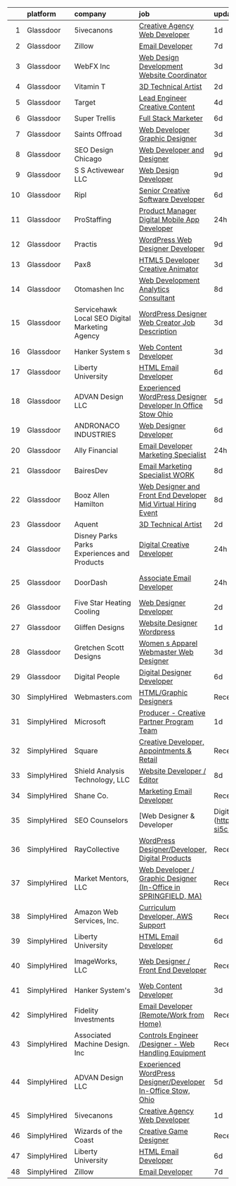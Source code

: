

|    | platform    | company                                            | job                                                                                                                                                                                                                                                                                                                                                                                                                                                                                                                                                                                                                                                                                                                                                                                                                                                                                                                                                                                                                                                                                                                                                                                                                                                                                           | update_time   | location             |
|---:|:------------|:---------------------------------------------------|:----------------------------------------------------------------------------------------------------------------------------------------------------------------------------------------------------------------------------------------------------------------------------------------------------------------------------------------------------------------------------------------------------------------------------------------------------------------------------------------------------------------------------------------------------------------------------------------------------------------------------------------------------------------------------------------------------------------------------------------------------------------------------------------------------------------------------------------------------------------------------------------------------------------------------------------------------------------------------------------------------------------------------------------------------------------------------------------------------------------------------------------------------------------------------------------------------------------------------------------------------------------------------------------------|:--------------|:---------------------|
|  1 | Glassdoor   | 5ivecanons                                         | [Creative Agency Web Developer](https://www.glassdoor.com/partner/jobListing.htm?pos=109&ao=1110586&s=58&guid=000001814c5c46edaa560e1e67523038&src=GD_JOB_AD&t=SR&vt=w&ea=1&cs=1_2a4c3153&cb=1654843525201&jobListingId=1007927276507&cpc=A8EA696C92E7776B&jrtk=3-0-1g565ohohr0jq801-1g565ohoumfoh800-84094eaa113f8c80--6NYlbfkN0DwgN3Z0NLANbqvS63xM-vlXxP4hUP8fczFn8co1XNvGgiZevgx41uD-8wuv-7f4oEpDxF0jaTNnGxpufoP4YOzprsp7u9ZgNQK9f8FjBBJ9XIgNuTMxmKxCGoz3d1dGbfbgEzvWaDtePiTy2fwByLniqz_qXD7N9vgkqYwEZzoEabkJ9UFWHUQxjyKJVaCmkkHCqw0ApVK-9X-3XZiA80BXURqvk7I0k1BdgufHkvLRFzg4gG6VsbgpVS8W87VO5VvgrKT7dJf7ffW0sI4DqkCkaqij95xW10433A4nuCh66H0X1Ton3F9U1W1S2MLID5WmH2yy4db2SlTeVKaMlQGlGtIu5OgWXLrj2HFkGlGHiWbnH--9mMIIPkmScYO_ptDrtV6x_NtMwmswPsANHBNddGpmXLOoc396EGsHWC6H0Mdu8MJl9IPSqoyHrcI8kIx_YzrHpBYa4YYdm1CYCE4Qd5-UdXHwdZDbwYMOKUx4xkOWZirhzhn5MHaqstAR5MG6sKrg1NY6w%3D%3D)                                                                                                                                                                                                                                                                                                                                                                                                          | 1d            | Jacksonville, FL     |
|  2 | Glassdoor   | Zillow                                             | [Email Developer](https://www.glassdoor.com/partner/jobListing.htm?pos=103&ao=1110586&s=58&guid=000001814c5c46edaa560e1e67523038&src=GD_JOB_AD&t=SR&vt=w&cs=1_91de4c0f&cb=1654843525199&jobListingId=1007914140809&cpc=8795CF9063CD573D&jrtk=3-0-1g565ohohr0jq801-1g565ohoumfoh800-d5a371a2296d9443--6NYlbfkN0ANMurRYyPEXg08u6OamUd1Mvhk-zhFSGYIZgoJR86UvYL2v6MoUqae-sD5DnU21vr3PQNu8ZSqa2obWZbktWxgr0g78Syxir6qFJq9FS2-QcG1zbH-ZdReyN6tfx4WDorKu6fRAqkaeyW2Vts6RUdmNBZQ99TRrPTVGAhRaKI30y0uU0hLQkByKnDAvV_C4nE-WpkyFZnQxvau5HQ7mtsDIX_6G54jaR8L6Et_ANeQmzR0eWIRejDdYcD3S_w7-6xUphIoEDENwnDpYix7rNSAAEsZwToonTsc8UqC-HUidbOSK4jmPxfsTBmO7rA5EikIQYdbztnlfMzQyCL1Qo2z4DWQv7t1f4oN5gtpsRpZi2AvTV1qQfhP1_k8AZY-p-L9gLE2QfLFT7PB4PCIy5HwBLJude8pisIMrdp4PL4otLnDmSaoTNkYdbRrLjYXIfUgnux8-IjgIIRxJ6LWItJR_6opE1ltXoMyj8BeEJ04242_tnjgHTvN88yOjEv62xJzrPOYPNSLUAGjAqtXwB2TUZCgOf_YZjQmBv3OLIJJiLLcO5tQWpbS5LxM3ayRYp-QPDdEiH5pM7N2KQfY0BftA1qNGJfPaF5c4-3S8RkRxgg34KNLwlaFMfC1xuHutg_j4n1BAeqsfLm_DoagwuLCBRoywGUKXIC5ArPkBoAYQF8EyFlmGKloMT9El9xXyNPsEbnXvjowLjhQTmqk2QNjYREGJb_GxdY7OgypXn8F0PnN7DRYacgYgDg_jYOPOrE7Dh80JhHJnSFG8NKGt7yy1tGhxT8nozfJE28xsFQpbRYtndpsR4i2HPm9dsALn9xA9kUhcmuJgHt3zAZCM2H38i6_jZpRmfIGEfRDRUwKN9HDUqu5ic-RudspnG2EgmY%3D)                                           | 7d            | Remote               |
|  3 | Glassdoor   | WebFX  Inc                                         | [Web Design   Development Website Coordinator](https://www.glassdoor.com/partner/jobListing.htm?pos=108&ao=1110586&s=58&guid=000001814c5c46edaa560e1e67523038&src=GD_JOB_AD&t=SR&vt=w&cs=1_2762a607&cb=1654843525200&jobListingId=1007920957231&cpc=F0D43F17ED76B3A9&jrtk=3-0-1g565ohohr0jq801-1g565ohoumfoh800-f463d66769996559--6NYlbfkN0AA3uNcJ0aeXBAdVd1dUlJvZjHaUXbbC2QUFGJChoFW7xEU327m6es5SMDBLQ2TxuGDjWXhihKMzw2y6I6OYJUyY_7T4qpwyu_xqj7AmKm5Ig7tJYUUxVeWi8D08CpuVLYffC9MlUCMZe6iHQrfpYu5yTN-TfC6PQWo9DbQknP0IuiXsy73zAY6wy4ojSM35m3YYzr3igjAdY3oOTMNthfzFR3jJVa4Y6OySn7R32XehV0HgVKsQ3V3YtHT9hGWhd8emcR9PNG-UuuB79oNOH6fP3nRquTutckH7qVoA9ZYrZD5bWBqgM16_hIwWEWnaXtQQryTJJ8-ouyavxrhbFtY4cEBBMTxYmuCXW4b8d2DXcYNFlQ5qxTFCDvtZ8USI1fMyPHKceqUrL2udeX-i2CxwhrnZ-U85ptYqbfjvCUM7NM1Em82-CK67DIuiMZ8UyTpmpJzUIowZZMxYHdc-_3yGGtw5uJYmVTYUfr9rkQu8Njfx5J-Oko52zUL4VAKNBIL3fwsDF5OFJK2DkxzB7L7wZFKBY-ngw4UmoBqsbR_0IbfvyJHSXoZ6rz0ysa_SQAmdSiYOEiHAs31SjLlgSTcNofS8OIrAd1lZdI74j8aig%3D%3D)                                                                                                                                                                                                                                                                                                | 3d            | Harrisburg, PA       |
|  4 | Glassdoor   | Vitamin T                                          | [3D Technical Artist](https://www.glassdoor.com/partner/jobListing.htm?pos=124&ao=1110586&s=58&guid=000001814c5c46edaa560e1e67523038&src=GD_JOB_AD&t=SR&vt=w&cs=1_5c69bc48&cb=1654843525203&jobListingId=1007924250804&cpc=FD1C1DA32C38CFA7&jrtk=3-0-1g565ohohr0jq801-1g565ohoumfoh800-b676246afe9ffab5--6NYlbfkN0DMrcEu7yrtATojKJA7cEzGQ3FdRGWLh0CZQInL4ECGI6k5tN82kdM0OKoro5eXmjqrlAnDtckO5oeRnp0WuwL4LRISKzB96TROHOn88Gkm_ZjVTDxR6yvKi-wTEpxbYoH4Q9Epgd_JwKUcv74onN9sPbFCnxTAPOYzeQVeoWsKFIeQ1yCl6f9KUxkg2iB_eACiyJgC4R1UuL8fa4kEuA6aMXsms0n_0g3dXkel0xNV-mzdMUaLYebTD1jPP_ynbAixmC3ZO_bV1up70OzqjXdQ4k9SCR4Rg4VOa410ycfQfm1swMq4fY9CAiONaHtG2jMElDsuuYtFteW3q4xy-AtH5Sm5q5qNDU7RK98UaruoPug73oqQhyP9klrpMERQmxyaz88G6vvq5fubEFHNW2rQcea0bEN0mHKPb3hGjF_djWULpyiPy1tAK0cCtOSh-4t1K4hF2KcPst6Tcz9Av_WXxBu-RiiRdf4%3D)                                                                                                                                                                                                                                                                                                                                                                                                                                                                       | 2d            | Remote               |
|  5 | Glassdoor   | Target                                             | [Lead Engineer   Creative Content](https://www.glassdoor.com/partner/jobListing.htm?pos=112&ao=1110586&s=58&guid=000001814c5c46edaa560e1e67523038&src=GD_JOB_AD&t=SR&vt=w&cs=1_d68c0b2b&cb=1654843525201&jobListingId=1007919401894&cpc=022796DF6CE1C9E6&jrtk=3-0-1g565ohohr0jq801-1g565ohoumfoh800-2be633d4264ab387--6NYlbfkN0AgONBeCfCTVljpwzR96jFX3mtyFC--n153CYnqiKkqIbEzGownH_L0_wgVvmdp1a1UNNXTmVsFEDKwK9YMjY1IttCSMsntwx6UhfH1INoHLKABw_jAdCMqFMvCue8DZEJB-phZNly1s9rBXFRTnSWHGcvNUPirZylqHh6Xb7bgetgbthyfvwvgd8qq-6QpVO7hBi_exSud3ALJkbPwStWwmX98vpSTt5An0ZvzYS97ITMv62wAm_P6ySsSwnwrH-j0E8nAfUAEuuGunFpEG_IZfdvbpvehwzTUqjF2eM6IcmopMdrldCP8501eDUjh9kXsijTeL7THMbMGPttGp-2L7Ny9pEE578ci-3reNxtG5A1y7U6sSHy-P1OECvM5ZCn0ofrq2YHLY03xyw1ugbYsBi2JqNlNwFlyTcRvemor1cQ1eNWAWDGJO5kOvAlbZww%3D)                                                                                                                                                                                                                                                                                                                                                                                                                                                                                          | 4d            | Brooklyn Park, MN    |
|  6 | Glassdoor   | Super Trellis                                      | [Full Stack Marketer](https://www.glassdoor.com/partner/jobListing.htm?pos=105&ao=1110586&s=58&guid=000001814c5c46edaa560e1e67523038&src=GD_JOB_AD&t=SR&vt=w&ea=1&cs=1_1c5b120f&cb=1654843525200&jobListingId=1007916099653&cpc=CAD87743A14A8386&jrtk=3-0-1g565ohohr0jq801-1g565ohoumfoh800-05df1faa118ee33a--6NYlbfkN0DsBOlmEAMqZtav1V1WKZO3RUElpafjggtWvxyDQ3xFSh1wBRGmW-tFNLeqS-E3LLXxa83bj81VZ4GjKQx-g4O9na_cOsk0VB6pO0AMHdwLqRvquaOO0ESt0V_23ylcTwrV5E5izcq-q58pQWc_DBROzeRcXh5UAI1JYoZd3aQvy4v3aIfe8cwbKiiiA2QnakwltVP51Xum24hOia5Xf_Q1JDXsgAReuoZwTfgru-xT3_FZhU9PYPygqbUGNt9QCvZbOL6eNBFlbxz9lbFumC2Qhpt-x8p_08bSGrXsCVUWF0ahbW4Ii0godwKAaFgHhRnf_nfPXJLZxBI1Xctu20LvXDxtWYFHXXMup7zHFD9hcX-3BEqQfQoLSjRdAmqY6Axw1gtbRMWdOlyDs9T7oEpH5m3qtgTfA_cr_pxNVU3LyJzVm6qO_3aix8Qao45gq94QDoJ8qepGJvfCaqTm9p8hHvARkk_yGaFiHwz6nTHncKlc4eCj_HolF-N4ravH2Kg%3D)                                                                                                                                                                                                                                                                                                                                                                                                                                  | 6d            | Buffalo, NY          |
|  7 | Glassdoor   | Saints Offroad                                     | [Web Developer Graphic Designer](https://www.glassdoor.com/partner/jobListing.htm?pos=107&ao=1110586&s=58&guid=000001814c5c46edaa560e1e67523038&src=GD_JOB_AD&t=SR&vt=w&ea=1&cs=1_69d95c9f&cb=1654843525201&jobListingId=1007921596240&cpc=7CEE4C1C86B9E1E4&jrtk=3-0-1g565ohohr0jq801-1g565ohoumfoh800-a9362e90bfd08618--6NYlbfkN0D4nuovUOU2dPryPr7-xanE7ZFWASvaSyNm3BqXIbrO0rpDsXgNTBKZrqn3k_yg8wD1nIKStaLf25xej0NSnVYxUFBNuDOJm41IUixLvY4z1wMRGBz5tMhfduU8J63ITegGk4S_TCv2MEhLLnPQZ_uNv1So24vR5aH5fpKXRleMXLPjw-G3Jt6j8uO_ba0BlynGdg6aXk0pWDOBDUGp-NyBM8dwrdmEimid8cmxAIFGVHcX-stJmO120qzs4UrvZ9lqcluTKMVwInwllBOWmh6beTZ_DHbZFT8NUAeA5TXkUraLQ7sB0snSQJhcS49t62qM9YEnBALAYabczj0r42huNPO2cNNBOGg40BBnjYraG0Ll0M7csb3C7LHhdhQv_vMB77IFakelr6Rxn9l0knYJTRWr1EaO5n1P6VWnqe0EbYe1KNsAtrD9MrlWQ_Fsl82JmqfBaoiSMawtCy9pCEtzPfAZGm4tDLFldv49dmEb970GPDcrP8oX2R-3fl-hw6NQlVNUI81idA%3D%3D)                                                                                                                                                                                                                                                                                                                                                                                                         | 3d            | Glendora, CA         |
|  8 | Glassdoor   | SEO Design Chicago                                 | [Web Developer and Designer](https://www.glassdoor.com/partner/jobListing.htm?pos=129&ao=1136043&s=58&guid=000001814c5c46edaa560e1e67523038&src=GD_JOB_AD&t=SR&vt=w&ea=1&cs=1_7d78aaa2&cb=1654843525203&jobListingId=1007905745551&jrtk=3-0-1g565ohohr0jq801-1g565ohoumfoh800-edb5c12235ecbca6-)                                                                                                                                                                                                                                                                                                                                                                                                                                                                                                                                                                                                                                                                                                                                                                                                                                                                                                                                                                                              | 9d            | Remote               |
|  9 | Glassdoor   | S S Activewear LLC                                 | [Web Design Developer](https://www.glassdoor.com/partner/jobListing.htm?pos=102&ao=1110586&s=58&guid=000001814c5c46edaa560e1e67523038&src=GD_JOB_AD&t=SR&vt=w&cs=1_b32b0526&cb=1654843525199&jobListingId=1007907546318&cpc=5467A3DC950EA7AB&jrtk=3-0-1g565ohohr0jq801-1g565ohoumfoh800-9a94e0e65c736bca--6NYlbfkN0Ajr136nt6A_LHOZ7dazkZBMRVGXfFx1UH3hXSlGZi78qV2vh4IIPaG56QxCFgA56Adpr9RaXdipIXu1R4bmSOvMziN5foyE-Hu6-wOJzorB798i-BTTof0WkY407sJ8JJ-b48jkEdELNvzxft-sRf5NMtJ6JiYIBRDHRpWroXbQqBaO_5kxxHvN-KYbt9H9FU-F8bCVWeed56PDkhqUEuRGHhHzWK0Nu3lZP0kPet2iRwACwaCwOfDb-EMyWgGqkF3-G4NF7sNJesEhUcruWzolaxZgWc9Y0vz9RxmvqmTtbYBa3FcsSyyCD_G_fAsPGwGA0pNj2BmVDYG-4umIOB1rwTz9iJYMp378BsPb2RgZeGJpLkv_LCEY2ymnRSmKcvWSIVGUE1Fe1hRCvMXrjdlxdk4L64JYqiTHf09Q2_v6T30AtSFV0sQWD9wntB_n-i-j_lO_BPKAl_PljiNisnwbnndXMDROeo9Z6zYLZciGnPBqGvc4LtddKfcDyxZPNQl7cy3jJkJHTZvMWg57_S4ARPIILmuK2CirhWPZIImPeM0Nzu_siM8dn5rShZ3gxri08mS_GggLQ6_buWZ5LJRMtBPTCkRDgkGRNijPCsq9fgAc8WJ70fSCNttDx0kU8-tUkaxvWcQX2tIrQdYsVe205ngyWQ_PjIo5K01AZXcjwejdcT86wd7r1xPxigfAicfgxXxCiNFVfxgu4BOmNGknetvPtoOxBzJRUNrOLdtK8M1hozc95Zyz9h_B5JWxug%3D)                                                                                                                                                                      | 9d            | Bolingbrook, IL      |
| 10 | Glassdoor   | Ripl                                               | [Senior Creative Software Developer](https://www.glassdoor.com/partner/jobListing.htm?pos=114&ao=1110586&s=58&guid=000001814c5c46edaa560e1e67523038&src=GD_JOB_AD&t=SR&vt=w&ea=1&cs=1_61dcef82&cb=1654843525201&jobListingId=1007916173792&cpc=87A0A889578C8297&jrtk=3-0-1g565ohohr0jq801-1g565ohoumfoh800-3aa39966da08cdc6--6NYlbfkN0C1hbfb0kNfjEz9wPHc97tRjY8tE8O6gicCPMDAwXENoGf_20ZGcoJyBqdNZAfAga3Soipd2Yx2ttz5LEZZz7MUiLeug6s0XU5Nfqp1VpdwEw8jTC3Yrfv3I1Pwsot0arDGDcaqOfP0MkV19dOR4ydXRLVGxAM_yBArHPMTqQdyYJasaNJAr019UWmTpXvOnORcTIlXsOjKEjJyU3Xg3gmuzv7H3ixDtsZt8l7Xw-_HKB9AxBMIczt3qIgSB0WiPVqBAb4J4BkeNjR0vgobZyqq9MIXAWi3ecObEW0uGmXHLKxk6YqLfJXp82mh0bIXmxZ0ai8rJhh1T9gxwDI_fvCYH34lqyMW5wQ4ZHFiaTK_S4K6m3wA1HUNBeV5QrAP4RKHwKJd6BP5c82eMcannzEQK3skPF8wQUIljH777qgrFS2aIF0-4h2Y9NmSE99vznW3rex6_RSqSB0TvsBk8SsoqOzwiRfdMZM4P4E0N5-O7wd_JOzXWaA7kFXIkCzZvcEWVdW9Fl8_hw%3D%3D)                                                                                                                                                                                                                                                                                                                                                                                                     | 6d            | King Hill, WA        |
| 11 | Glassdoor   | ProStaffing                                        | [Product Manager Digital Mobile App Developer](https://www.glassdoor.com/partner/jobListing.htm?pos=110&ao=1110586&s=58&guid=000001814c5c46edaa560e1e67523038&src=GD_JOB_AD&t=SR&vt=w&ea=1&cs=1_ce2b3de3&cb=1654843525201&jobListingId=1007929735403&cpc=D7FE8E303655E3F3&jrtk=3-0-1g565ohohr0jq801-1g565ohoumfoh800-28cc1fe9ba003045--6NYlbfkN0AFarPR8D3duU7qpLcJ6p-31Huttu-Q-LVX-SyTHCDS0u8nsX2PmZYzoBPZJHzSnPFO7pgHpEl4qLnvsv2jynuBIfMSkkk6pykcpMUMSSG1HvdO9KM_HlOQVmMxRtNnq2lDHr7ylMDLX1jRWgwZmYYs60ZvBx9XvRIsUmdIbC-3KNFqFqPp992SPSXNK4sQaYP8sMTb-Ez80sWTuhjpoF8uOYfYKBWReOfV_2l_gyek5s_fKc8VNiJWKWB9YbHVKySQkm48zuqw2lVRXtRPeLWqxj8_QaZvsA69P6nLb4PeQFOv54oEAvAgarDFUMwGnZ-USfstgprJTpAYbV87ZXc4o8-VuPkDO30u8JRfZRMTmQDmcirpoxv7apHq9NuD_Nt710IJH57TyyNLwZtMq2EiX6QU6zOzucuNzgL9J6qcnYFvOydzrsgqm1TRy-LQubMRHvUET1LAmg69BJWheB-EPR018TUorIVoXfJerI4DWJcI5dqrkTNMQCoosOqQTAJD5XPV52EbM3dJcP4nnkJsNB7idh52uKQ%3D)                                                                                                                                                                                                                                                                                                                                                                         | 24h           | Morristown, TN       |
| 12 | Glassdoor   | Practis                                            | [WordPress Web Designer Developer](https://www.glassdoor.com/partner/jobListing.htm?pos=104&ao=1110586&s=58&guid=000001814c5c46edaa560e1e67523038&src=GD_JOB_AD&t=SR&vt=w&ea=1&cs=1_c390a45b&cb=1654843525200&jobListingId=1007906406153&cpc=4E9467AEE1271D89&jrtk=3-0-1g565ohohr0jq801-1g565ohoumfoh800-b9d623ea82274702--6NYlbfkN0CPEiJEzZq4I_K6S6Q9VC1QMfIsI0INZ1UYi7vjgDL48YaPGGDdkp1Z4o2DF7Nim4cAm7XcQXIZdwOHuna4Fe40GVS_do4H3zhWsSSoUjT58BxH2g_UtP1yjZDz48BCj5qmskM62I6Jx19LK38WnyHhO3Ax_VGTHikWPIz4nRriuVvjmsh1s-J_boWi3fx4-WWtbcMzIlu9nCQFMf59ntpE3kDNBuRvvwjROffagqUNoiej2qqGlZ-tjQJ85enMK_Rj3ej3YTumauhsNtbOjsRZlrx7D9ABIJn-E6LbkNGjVgNQCFq97lWS7OpbHkVfA7Fj2fW63KVfXM6YBjGaEEmWPQS5KQ0LezbsFKtNO8Bu2OzSG4f7oNA81UGh7Yj-fynC2OM45cklPoYEk0IXhqDpngKBHdt5mpNPFn_fdAjALKw9VREybw89aL7RafKhdUZgZW44uXHHTjxve9miTbssbbQ-585X_FlMpjJP1FrtxcHh3WgI1vr2-Sf96oi-IHdsoWoBDPgw6cOoHClRq3SW)                                                                                                                                                                                                                                                                                                                                                                                                   | 9d            | Charlotte, NC        |
| 13 | Glassdoor   | Pax8                                               | [HTML5 Developer   Creative Animator](https://www.glassdoor.com/partner/jobListing.htm?pos=128&ao=1136043&s=58&guid=000001814c5c46edaa560e1e67523038&src=GD_JOB_AD&t=SR&vt=w&ea=1&cs=1_1394f7de&cb=1654843525203&jobListingId=1007921790278&jrtk=3-0-1g565ohohr0jq801-1g565ohoumfoh800-94e32ab3bd5f2716-)                                                                                                                                                                                                                                                                                                                                                                                                                                                                                                                                                                                                                                                                                                                                                                                                                                                                                                                                                                                     | 3d            | Denver, CO           |
| 14 | Glassdoor   | Otomashen Inc                                      | [Web Development   Analytics Consultant](https://www.glassdoor.com/partner/jobListing.htm?pos=126&ao=1110586&s=58&guid=000001814c5c46edaa560e1e67523038&src=GD_JOB_AD&t=SR&vt=w&ea=1&cs=1_c6def90e&cb=1654843525203&jobListingId=1007910044357&cpc=F41FEAB56D215062&jrtk=3-0-1g565ohohr0jq801-1g565ohoumfoh800-7f9d6fba4d1984c1--6NYlbfkN0DTvtoqktU-aaZHXeGwDg0D5Yy7XbOWxpdcnJgUddNWsDjBWY6ZI834NPhZpr91kLa3xmeoAv2VDAkr4EsHgtAhMA5CwwH4IdeO5pgFdE-c4H5WcIXlUVpA5mYf8iEbNQkIHiWMr2KDg4vuVh8UkHwhXPyBDYqg_UDw3plJFNF8tkSXGwQG_j7x063Y7VKW2_b1sYsG_IJRKigcrpZjARS8zg-kNYl59OW62xxillMLnSza_ApPBcXVi8G8lvf71nndGiy373aY72wPPxKAJCqA2d5Vr9RuIueaay8_gNHAcw0DXS5ojTLI_01FIJrvJZZSpvZKSwXsNtUGHO9Rf1Raz4G-OdDTfvY7yjtJKQ0ijEDFCH7svR_gq02hVOAntE4G4pOTrZDy3Rp7sePMho8qJkyjDYRh4YNhdH9agGcNmedrR9olPwk5mBdsBIgTHtaAzr-Ek3piHpzEIFAH4k8agDkIaCUbp3zXiBKiOqHtsp0bmqr5zgkFVnUyUDxypy6ph-7LTYL7K3nkcA7JenFObHwxTihvDzA%3D)                                                                                                                                                                                                                                                                                                                                                                               | 8d            | Zanesville, OH       |
| 15 | Glassdoor   | Servicehawk   Local SEO   Digital Marketing Agency | [WordPress Designer   Web Creator Job Description](https://www.glassdoor.com/partner/jobListing.htm?pos=117&ao=1110586&s=58&guid=000001814c5c46edaa560e1e67523038&src=GD_JOB_AD&t=SR&vt=w&ea=1&cs=1_c42dbc7f&cb=1654843525202&jobListingId=1007921444553&cpc=5C70DC7FEE0D01B1&jrtk=3-0-1g565ohohr0jq801-1g565ohoumfoh800-874511b9d6eb8afe--6NYlbfkN0Dhyl2KT8cYDhmhv9OWpKkN0cfTo7UwpzpqH4qyOwi-mAUskKMdUXjSzTrbcDQE3b4DvzeHnyYLIlEYGfuNA8tFhJxBrSq2ueUllEE4y5cUdUIKJlQfBJInYjMBan2GMQSQEZZag6AOIbPtL8ooLJHEgRM-ASezfE-fPZ_HecAPlNOjWVUqBsMLo7v2YojZoII6a76luM5AcuZMsrrK5t35tR6aUJsaZG1mX_d9koQ9REKbD7hVyV9oMhb5VIy9o_3c1s8FvPeiOQNXGG_3igiOXBSg8bwb3VbFPitlY5WSxeLN9MpE5wxhhTruizQkhmGnw5jWatQ8Vey69rvFhmxdyej-7OrIaBsTBgF2v0LaBCWRd7_SWiOvIv4wnc2A1fbltYtuUQb2akc8jNexH0UxMU_NQ9FjKMd3bn1v_AJJP5kjGm5mTtx2DwgKZVS2PivslAdRDKd63odzqKlr5KMlUgZ5tszXeGrzbtFPtZ2TY44NY_whssqKKuGsXlKfgY2E8-SFgTGZ8PMIpyaNVPYzgZV5vlqlMGUpMAdmdykKGw%3D%3D)                                                                                                                                                                                                                                                                                                                                                       | 3d            | Lacombe, LA          |
| 16 | Glassdoor   | Hanker System s                                    | [Web Content Developer](https://www.glassdoor.com/partner/jobListing.htm?pos=130&ao=1136043&s=58&guid=000001814c5c46edaa560e1e67523038&src=GD_JOB_AD&t=SR&vt=w&ea=1&cs=1_41fc4e87&cb=1654843525203&jobListingId=1007920966722&jrtk=3-0-1g565ohohr0jq801-1g565ohoumfoh800-4bd204d5999c692c-)                                                                                                                                                                                                                                                                                                                                                                                                                                                                                                                                                                                                                                                                                                                                                                                                                                                                                                                                                                                                   | 3d            | Remote               |
| 17 | Glassdoor   | Liberty University                                 | [HTML Email Developer](https://www.glassdoor.com/partner/jobListing.htm?pos=106&ao=1110586&s=58&guid=000001814c5c46edaa560e1e67523038&src=GD_JOB_AD&t=SR&vt=w&ea=1&cs=1_7e8ab40a&cb=1654843525200&jobListingId=1007915758186&cpc=8795CF9063CD573D&jrtk=3-0-1g565ohohr0jq801-1g565ohoumfoh800-8008f5f408073523--6NYlbfkN0DJj_xBnMkxta0JkMhp2zrLnOUztiQYfsFoMajxVnxJH1F0cTi7s2M4ahEdLdWFO-BqmRaLUpbwRIZ7IJNE5Jhy2Q0vZVUdHycJeJyACt3qfLEXBtyRyPrgrnr3HxdQLYX3EwJ4XPiDxoSfjsS-rituzWuBLTDBkYgFntRSehJ6_bQZ9iUcKZ1AGEA1ZSy-_-S_9H33y86-3kABqzg5RGD92XmrnnNkvo3UkX-0YVv4NR6Tb-7POQDfaNxpj78eGyIWD0A7JD7UWT_iMyK_GNWeRyLM80vU3Jjoa14yestLVYFvbIMcWs6WVkpFi0JYLSRByc4A6IRyWnGYmzhN2k_Xz7YWc-QwEDT5V8FPMG0ZitmtYiR9suR65jake-fANpxuyBffi2YYie_js3i0nJFERRsel55Z8UzoF12LreW-r_H8PPc5dwGMslaKjT-eH6Bbc_5pd9IMWHHMVjE3YLizD7bgI2knFTcomStp3gF5Sp4Pq8ch3ggn)                                                                                                                                                                                                                                                                                                                                                                                                                                               | 6d            | Remote               |
| 18 | Glassdoor   | ADVAN Design LLC                                   | [Experienced WordPress Designer Developer In Office Stow  Ohio](https://www.glassdoor.com/partner/jobListing.htm?pos=101&ao=1110586&s=58&guid=000001814c5c46edaa560e1e67523038&src=GD_JOB_AD&t=SR&vt=w&ea=1&cs=1_7c1e5792&cb=1654843525199&jobListingId=1007917643696&cpc=9E07EA4F56BF0F3C&jrtk=3-0-1g565ohohr0jq801-1g565ohoumfoh800-5ff23c5acf5c8d17--6NYlbfkN0D55hMz5WA8YX_dLayiPM-06ubVX86EvwRRl9IlyL2IOxUk6jvVi89EQpwJ_IRxxURGsp9L37NUwP3BB_cr5DGNmbSMs30THpfvwIpJVeBv_FyqtVXeZwvKyxs3MdHXAHPWOEjf3eO_aNgc7nNZ0Tckfv22IIh7me0jK0kDgsfbccu7SAmZy5O5qsyds6vwCr5a_kG4xgdrjO0hjOOFkeYFsx7jBm43mJ4CTKxVJOSzLaf-78_y5wKyD6aHMMVUmK1UyuRh5EgeR6o8qr8pkjxezralpmmGn2_BMEna_mM215D3qDnwerH0_D5FsNDaTF2svVEzJl0yZ2koHW6UoUj777XgeLOz3uZTKytGD1PfemPPhMjBHCj37dUgL6V2Ul5TWovOoZWpfdDcX8F5p8HKccoHgM6loxlLtOK8XBUZAM12JdZN3k1Sd8D67YYq3yzS2vyu38Z1IghatJ5vCvjqlOzS55dAV4UKD6mxVIqG1fG5Ihd02M3JqoP-mkr0tcp1pvHmmJYkriUwCund60b-lIutkVrpbo_mztEn8u6tqkYvArwMSd1E)                                                                                                                                                                                                                                                                                                                                      | 5d            | Stow, OH             |
| 19 | Glassdoor   | ANDRONACO INDUSTRIES                               | [Web Designer   Developer](https://www.glassdoor.com/partner/jobListing.htm?pos=113&ao=1110586&s=58&guid=000001814c5c46edaa560e1e67523038&src=GD_JOB_AD&t=SR&vt=w&ea=1&cs=1_973bdc5b&cb=1654843525201&jobListingId=1007915879915&cpc=545C0D17DAD7ABB7&jrtk=3-0-1g565ohohr0jq801-1g565ohoumfoh800-cbc503765927d3a9--6NYlbfkN0CJ8JBYwW5s_BY83i5deDI0emmvhSHA8ceqfwtjD-huIjkzuNMFYNAqm62a9G0YwT4FDu85NAGi7PT8VrfgtXCJDBXuQ4ghsUOY1SpyzuOaxeUwT5Bsa_NhkTbFBCMj4WW7BvkzbUsQuexCA8vglxzzIZyy8eZjPRrWnQYSy-ZXque4eO5BrvIjZnVs0rT_lI0iwIS285pkFbPFSOZ2lMfVjMfV7sTFi6ZMCDQc84a_0_xK5GvCY-bjpuD_2Glxh-3W9_ciWdsFIpY44iQLA2Dp50nGmlFV-CS2auwe87mc9KqkrZW_7NEZVCcyzd7oSwd4_AbrYJPo-SSAgmDJez1NJxM0y9nYteduCcUl3ZZZpanECYtBDxco2weQF4dJTiBIcEuPhFH6YD0VD_asODkajQDwxxLb5Ch00OEitDYcpVmXEXq35-5cbUrh1YQ6x1CmJ1tLP5fBKQOBFnmhwBTT7TldJd0VFsT1rh8GmqxWUh1kqf2WehQkTW1cyvNsJmSrS_m7Liyahg%3D%3D)                                                                                                                                                                                                                                                                                                                                                                                                               | 6d            | Grand Rapids, MI     |
| 20 | Glassdoor   | Ally Financial                                     | [Email Developer   Marketing Specialist](https://www.glassdoor.com/partner/jobListing.htm?pos=121&ao=1110586&s=58&guid=000001814c5c46edaa560e1e67523038&src=GD_JOB_AD&t=SR&vt=w&cs=1_83ebe2f4&cb=1654843525202&jobListingId=1007929446076&cpc=AC285F3A3ECA6BB0&jrtk=3-0-1g565ohohr0jq801-1g565ohoumfoh800-29820346dd997931--6NYlbfkN0DJ5QQ_XkAtnGD7OtNJBPWnMWX0-0yeBIg3SyIy7sPtwbzsSHHn3ObDFBkKUa5OGl_rH17HhYgR9Gptulm-ttQ5sWWID-KAK-5q9F0uxR2glVSB77nx2jM23swHH61G1nm1erLSUAyn4dD4pmVk9I6K6UeY16j-lLx2CGQyJX5obVpYhPrB0pHTVAkXNi16GLHDhhcZlXYSzp608uh-CMUKudWqD-ZnMoph0AkKqIirP-17wzUjlRMk3V9txTI4AKX4KBIdmy3W2wycL4tw9NuLYi2ea9zzUOmYKTcuNkIIHbgnwGJLA6iJ1mnXqv_rKQ9DaNHxa69HGX-EHAUDGFXriZrr7yWnQ3YQY6S_J_owzAHvTqIzyVAvZhsLp7legDgBInrSGBNNwz8xmLuNBjmLoBJ6CfdLDUDQHL9ueQZFJeh_W2OclA4aTxw659QjLuzc5psEKGC0JDG0b6cPdt5OUZsIjWvZg1XmLbtkDd6s8NY7M8Yck8qSPGAhjhFt7lY%3D)                                                                                                                                                                                                                                                                                                                                                                                                                    | 24h           | Charlotte, NC        |
| 21 | Glassdoor   | BairesDev                                          | [Email Marketing Specialist WORK](https://www.glassdoor.com/partner/jobListing.htm?pos=122&ao=1110586&s=58&guid=000001814c5c46edaa560e1e67523038&src=GD_JOB_AD&t=SR&vt=w&cs=1_31746e54&cb=1654843525202&jobListingId=1007909599138&cpc=AC285F3A3ECA6BB0&jrtk=3-0-1g565ohohr0jq801-1g565ohoumfoh800-0bcc7050e843faad--6NYlbfkN0BfEGkshao4EhrCCf7LYqKO8VNtf9vkQrewuI3DmTR_-FNjQOZq6FDCm1wcPTrdsPfGE-gNHWD7abgq8RNsXt28BNbJn5Azybau4v_gfzqRThWLrOl1LG0AAL2vxR47VyXfbBOygU831DVyavXzCsXRY1UHMt7-M4s9Fy6wDf7mMdOs-OR4eTW15o16M7a49q6V-OBX6z7exIZH2n_3CtxwttvJ0l9DX4JhtzuAwBJoKUsbfnQMuBPBLyFBHm6rHDg3DeK1qZKOE24ho-KpVlyyaG6krBJTxsQpAYBPl0zQGKuI2NURq6VoBX-76eZTbLq_jQXPhtyqe5wBKtc_jf8sKi76oDcBCAky7aOQ-tbpyN7EKn-Ft7j-DJAooGkIUbrYRP5vF_gqvzhR4OWUVpoDU2E70jZoPPke7e0L2JeMAoTC3odn3M8ECbH4Zl7Nfkp8nVdYV2wl7ZVLcLGf0ccVUW3yIbbWJ3SfThJR5oDjDuKyyPID0pJbUepNuI6kLQP_0gNb6n6Wsga4hx__HRQMiSWDyu0G3u17S6XchMeibMeDsuuiTeeVGxi71n_Kapeeou3XPFrrPQ%3D%3D)                                                                                                                                                                                                                                                                                                                                             | 8d            | Colon, PA            |
| 22 | Glassdoor   | Booz Allen Hamilton                                | [Web Designer and Front End Developer  Mid Virtual Hiring Event](https://www.glassdoor.com/partner/jobListing.htm?pos=111&ao=1110586&s=58&guid=000001814c5c46edaa560e1e67523038&src=GD_JOB_AD&t=SR&vt=w&cs=1_63aaa7e0&cb=1654843525201&jobListingId=1007911669852&cpc=E8EA07442FE90C22&jrtk=3-0-1g565ohohr0jq801-1g565ohoumfoh800-2f260bafb0bcc406--6NYlbfkN0Btxs39KmTzjw_u_hUXcyTcLpNeUj18C2Nw5A7DCW0FWOPSvZxadnbHwo8zrtF5VbhTEALcsQAsVNMIQliq_m7xM26f43NZF5JGCIXBranltREnG5_HMf3P9f3gPej32tdIHaYEjnB3cUyeeOHXIELfIvNjtllUz3lMQlQRg4J1HtiMs9qylX8f-Ca2vRtXGf67Vj7RuOydTEQK_YxpnhhkBGZ2o0iJsKcqM28ziorFuLBz__v2EQH1MruNMsnbPSMNdcvF8KMGmFTRuG8KdWP-cE_hmg4QZzh1E2Wz2uHla4n-J6GbbyUvn0gSa3MMkg4oBLCSX6pLpqQiyOt5Hz4oYFP-V-1HTaWPI5cZVPD7RDTYSK_U0zxnWRBhIaIvT1Hx0uQ2dx7pMY4RvrHfFbJWdxyfkstY1fNUcpVwItcXszPZj_WDhsKLrvoUPTIsLfIimwK5orFCr4l-hk_DmLtln77ku7FPiHz6cqGhXvgoJ_-1t6anZPW49-Fuhs7Gy4zMPzxU1SoKw3-0E6G-6-QYZIEkVmT1oda7UFH9QxoIxSHBmAW_SkmhQh88b_qXbvmxYfLDk1UazSmrMrYdOsHpUTo049yWwo5yLzrZAMJdU6CY27qlsjx2Nl8KY6uzxEWo_go2v8G50jPzzSANpHqK1QMFqzkQPN9mx9wWFPzQavRDFBECzYCQDUs3-lRO8AaXSqPOPiEf8hrlSDyXW7Ir3rO5-SHTCDjrHwo_NzZOTzKbk463IRVU)                                                                                                                                          | 8d            | Centreville, VA      |
| 23 | Glassdoor   | Aquent                                             | [3D Technical Artist](https://www.glassdoor.com/partner/jobListing.htm?pos=125&ao=1110586&s=58&guid=000001814c5c46edaa560e1e67523038&src=GD_JOB_AD&t=SR&vt=w&cs=1_2e319949&cb=1654843525203&jobListingId=1007923719283&cpc=B076152010A3B66C&jrtk=3-0-1g565ohohr0jq801-1g565ohoumfoh800-543a1d89cc196ac1--6NYlbfkN0DMrcEu7yrtATojKJA7cEzGQ3FdRGWLh0CZQInL4ECGI9gD0Wolx9R2EDT7B77c2cRZWsv8m3llZu--9Lw114O_skrLyF_I6SgxSxzYeplcDPXGdHein_SZiLSSfcxNX90WARoK4PLXqXq75b43CDnftlS_FE9aV2wRJHGfXTKNI2leeQXFpNo0nLq89lrl9e2n1BQpxNw1-ZLhWY9Z5iJmwgKvWI-6qXD4xjIBfaYPeQ8SHRIjMJo9n5_1MDUoQPrfKM2P30wE3gVciUQf48m6L5MTtmSoItZKKq3mdHt6BaS8jc6SnwrdoTR-M4ECJdxNihqtTLihehosNl9oXXtu9IFC2v-RKuOPAGIOEABQBOsoYC3ehWUx0ib_hRNjqWLcFWrNEpc2TWtKth_DfiQ_AIuXUaczHAzKipekGzwFWUlfhDIHGjkAxXz9eUOAvg4VFGMZJpahfA%3D%3D)                                                                                                                                                                                                                                                                                                                                                                                                                                                                                         | 2d            | Remote               |
| 24 | Glassdoor   | Disney Parks Parks  Experiences and Products       | [Digital Creative Developer](https://www.glassdoor.com/partner/jobListing.htm?pos=119&ao=1110586&s=58&guid=000001814c5c46edaa560e1e67523038&src=GD_JOB_AD&t=SR&vt=w&cs=1_e0c912eb&cb=1654843525202&jobListingId=1007930245837&cpc=A65DF3A704A48F9B&jrtk=3-0-1g565ohohr0jq801-1g565ohoumfoh800-a07ec686d5dc4932--6NYlbfkN0DAFTyt7pbDCC2JPO79CSdi1dIb81yjczP5qsKcZIxgiRd1qisRd4re16D_VG3-wzWE0TRV-qtevl7u-jnbabedZFChUQ8cy7SISUX443P7jaksC6QRJOnabOmrTwPtjylIpBuGefcYyVDshK-Dq-fOmcbIB5TfAbVKzfHQr2oDNqk8kxleG3H-Ln8F66jLXJB-N4upoWv9p-h4KAi8Z3Oz0a-INxZZ3tsRzU-bdVv0C1mi_RcRiPCxWV4JO5aV3rLPKe8sEJeXrAJNpBaeVeDjxAXKDhkyXNJOErlo6eVhkVy6xtXgctmOj9Xuyi5vIM-hHnfmN9CxE4P1Y0GGI4lP5ISlyn52_gY6sZXdZJeKYuQkpvulES1tdRKUQSidze1fPslltk-ULn50oDRawp038XfDkSd9xTBZDdU-5t6B97QBbFARGFljWQkDxwNwHvizhGw5CxWuXA%3D%3D)                                                                                                                                                                                                                                                                                                                                                                                                                                                                                  | 24h           | Lovejoy, GA          |
| 25 | Glassdoor   | DoorDash                                           | [Associate Email Developer](https://www.glassdoor.com/partner/jobListing.htm?pos=123&ao=1110586&s=58&guid=000001814c5c46edaa560e1e67523038&src=GD_JOB_AD&t=SR&vt=w&cs=1_ec8f37ef&cb=1654843525203&jobListingId=1007929770441&cpc=AC285F3A3ECA6BB0&jrtk=3-0-1g565ohohr0jq801-1g565ohoumfoh800-69b684eadc4fd79d--6NYlbfkN0AW5-xsU-vMWeSLIbut59GbFrk8yjVb2oiwG7C4MAW4pNkHNTQQ0vMWYSrjnhRVLJrDRVEoa3WUvsjqrPDSkFiFTMv4QsvLFf_gbAEUeJrZmN1vw0WuV_4mZqXQZYhNVy_EPOqK_-82igjA5ID9tyahejHba6y2zRr4U__vl2YVylFGwhTEo9a5o99DJ1erZkf82Y7dgoQRFf38qs_UlNi233gE8WPKdymrAXmKWrqs29uMF_OeEBQIqonUsmIoAPd3WwgxNhRryOp7FgYYbCymgQeHYde77KwIo66BJ80U3Sn4usKv4R5YekcySXvX02yxL10JHWlXR4IQzA2zsIj0J_Urq-DrOrFv2ROt1V3HHGbjipO6G_RiC8E4lfS8hXAyySNDJw10nIukChkiUDe83oqf3kLHgui5uaMK0ntr5x57aYfWtYcz5VFX7rDdgHDByBEhDc8F3E7P3p5kKKZM2y9K-Iehxm4pK1l3UuZfZEtEPJWh3-6s4ug8WbAaOVCSeuV0D9b-q2IoGuKa7XVjdRJ-t-ZbTcMb_iRbzDkR8Te9THiTjXBdoCj3e3WZ9g2qbC-DsRhb_wmQQqChyl1IASwzlBc-od34IwuPnXSHGA45KxfG24hYPcLdFjGo7EgQgLTAmU6BJdCtUhgcjIgHcbVcoqfnPiogw2gZXMG39LIk1Vr0mwLTU9K7XA4x7Gzs_DWbXn3ns4_Q5sAtg_wJEqh1jeJwHdTMyhtc4RGpfhx9cWd0amb31_eGD2krd2Ih6hU5fN7NOg_k7lfV1nneEgagLzDmm7HgZfM4WmjkENdc0DFYxVfQCOXuAFN4BTq_HFixIx-2U-KqHZ49GTN5T5KZuGLgxPjQomPKrhckSHj-CLc5OCsUNVzjg8bqxlodAj96aR40LV93uu2ensGSqptTYcLmR3M%3D) | 24h           | San Francisco, CA    |
| 26 | Glassdoor   | Five Star Heating   Cooling                        | [Web Designer Developer](https://www.glassdoor.com/partner/jobListing.htm?pos=116&ao=1110586&s=58&guid=000001814c5c46edaa560e1e67523038&src=GD_JOB_AD&t=SR&vt=w&ea=1&cs=1_22a7fc16&cb=1654843525202&jobListingId=1007922988007&cpc=01657B10174A43CF&jrtk=3-0-1g565ohohr0jq801-1g565ohoumfoh800-94019011681abc7c--6NYlbfkN0CPM-GSW8iMlR23sa17RD7q5kdYqTEkxEJr77K0pHi_XR8W-rW3Q2fJjLTwuHB2NnRIg6gqz90Xi3F6mgPf90LpzsqAfohmMSRWtvc039oRxXZhCNoL1c6kdAn0NkurtA-6DN3imJMrAY0EbRgFU1Y185-JcphDpGpMUiV2y0Y8FO3ykC2Av2dEHNpbSQJOdsyUj5aQCibcBYWxNaeAwlLDHYYZjFoFdNEepa_03v8BXoyT-yWHJKdvF-HlnTK_kb-oBfG6_PCQolBaC8TzwdMH8MMFkyVjhUnAbakuznHdxNg2azT2NfiUFQfdqx_qg3zSgrqCK7qhIftbfWCjV-kFCwAmEgzVMKzIyrdplovOq9KsE-fZz_jTIOdP-9-UT3PF2I3Mt_TtcE4ILxNyWRzizkUcmdzOnIDsLSwviNnFpekcL4erJDQVIwYWN7EwkypEwsPSdaliJ2YyQLGIKIuNIJpnSRIAw8hBXJxX6RBO8KIGF1S27bNzd8IaU_BsKYZTQAC5NWJpCA%3D%3D)                                                                                                                                                                                                                                                                                                                                                                                                                 | 2d            | Columbus, OH         |
| 27 | Glassdoor   | Gliffen Designs                                    | [Website Designer  Wordpress ](https://www.glassdoor.com/partner/jobListing.htm?pos=127&ao=1136043&s=58&guid=000001814c5c46edaa560e1e67523038&src=GD_JOB_AD&t=SR&vt=w&ea=1&cs=1_4dda3761&cb=1654843525203&jobListingId=1007926543152&jrtk=3-0-1g565ohohr0jq801-1g565ohoumfoh800-0376d1131ee7f19e-)                                                                                                                                                                                                                                                                                                                                                                                                                                                                                                                                                                                                                                                                                                                                                                                                                                                                                                                                                                                            | 1d            | Remote               |
| 28 | Glassdoor   | Gretchen Scott Designs                             | [Women s Apparel Webmaster Web Designer](https://www.glassdoor.com/partner/jobListing.htm?pos=115&ao=1110586&s=58&guid=000001814c5c46edaa560e1e67523038&src=GD_JOB_AD&t=SR&vt=w&ea=1&cs=1_b3927493&cb=1654843525202&jobListingId=1007920741603&cpc=878687325D2A5CC7&jrtk=3-0-1g565ohohr0jq801-1g565ohoumfoh800-73fabf84615df2ea--6NYlbfkN0CaRNlJm9mMIreROWcA-YTgvxbgXUjbvXmw4cOtNj5GKuWGdK0NgPiTYnzHfQDvgUIoX8QDPD8ni_9KhqCT1yWt05ktE05oTJDpRQ4iW5Uw3Kg8Q9ck-C3jP96b4FbO84b_SU6WhfI9Z2ROIRGtiHhdVfC8Zcnq3CqxIrqkfmO5-0XfF5lMoY3EZhTUfEAaQTLWMI4oAbOHEbUt4nl6auhaR9o1qNmTonr_VEPsSA0I-1aThmqq8ogX4bXMZWQzUapYRruR705e4ZV-BXRpf3YD-7qi7yg_SxzkQGQMtO__4ipuRH7m0MmnljYCyvrNsv0COT0W1W6EM4R3835ENvre4qgIeporDHLcpaxQkmwoUc3hRWGk6MZ0rOoHR57SfsCL7QcbtGLMIVNeXn_gEjEfHJM0rwHUoFKTh8BqwKyZdgXpou413Tt6lNkcfgRUtCU-bBVA9g-vxhgj08FR0hBBUULH1MVdCLMBp7AzGW3vsxTDT60T94AVWzZI-I1Vc5LTQ_ZV7AzBzNB1V1FUgUM1)                                                                                                                                                                                                                                                                                                                                                                                             | 3d            | Pelham, NY           |
| 29 | Glassdoor   | Digital People                                     | [Digital Designer Developer](https://www.glassdoor.com/partner/jobListing.htm?pos=118&ao=1110586&s=58&guid=000001814c5c46edaa560e1e67523038&src=GD_JOB_AD&t=SR&vt=w&cs=1_f307abdc&cb=1654843525202&jobListingId=1007916676937&cpc=883DC43018083D9A&jrtk=3-0-1g565ohohr0jq801-1g565ohoumfoh800-24fa1f679e6e06a4--6NYlbfkN0CQRQ3eiV4YWjrRS1ho7HVQ9JO8v6Fb3eU0yDOJbdOiEoxcbMbAZ5AqepW77PW23hRvreRi-24tjkk9i_S85zLRsoAIcSz1rIlyWyUp8oGhvsVgSShyh32oAnoyGZI89w_dP5fGgal5Xqzo-1Has1zaDI6KOU42iwTE_c6nH6ZKW56a4NM1KNAjh-ihVa-EaPFXO0JoW_XuSFmnkd0mArF1_h_NFk1xkJQEXzhtfIb2TEQxch-rs-O-jHFhh3XFLZqEZliibz8VR61_Iho5yHVD-OQP6_bfeojw5OTJk726JjJcevPJ8VBUElFpMwCAtiMrxfyCGCpn64IsOJ2dqCm_ayRIKyX6r7sgXxv4TvMRIEjUmsoJhKMULJs57h32el_bhQN4Bxm1cMpBPCa8lMzGvEI72vgqX-VYBjD1INNcgERc5XKqCG8aY1Co3bLyKJ4dB-MRxjKdoRj0flvNPcCumLpBlaKl7HsELMx_iH_KsXRL14qD7xLvgS0hA7ddbZzBPAQCw_g7hg%3D%3D)                                                                                                                                                                                                                                                                                                                                                                                                                  | 6d            | Niles, IL            |
| 30 | SimplyHired | Webmasters.com                                     | [HTML/Graphic Designers](https://www.simplyhired.com/job/1S2ki1F2e97xk1bn0P3q05lu3BQ0Tpk7KwB7Zii_z8pQmxmAAOWD5g?q=creative+developer)                                                                                                                                                                                                                                                                                                                                                                                                                                                                                                                                                                                                                                                                                                                                                                                                                                                                                                                                                                                                                                                                                                                                                         | Recently      | Tampa, FL            |
| 31 | SimplyHired | Microsoft                                          | [Producer - Creative Partner Program Team](https://www.simplyhired.com/job/Ht-g45bdODQ3wMjD0mBkzGYUeqKZs-1leIzEHdu031malz6WIgTJNg?q=creative+developer)                                                                                                                                                                                                                                                                                                                                                                                                                                                                                                                                                                                                                                                                                                                                                                                                                                                                                                                                                                                                                                                                                                                                       | 1d            | Redmond, WA          |
| 32 | SimplyHired | Square                                             | [Creative Developer, Appointments & Retail](https://www.simplyhired.com/job/pfBga4qXXnUBTM-VTwYJh5sSbTkGQuxhvOhmpDfLAuuAThj7nYgoHw?q=creative+developer)                                                                                                                                                                                                                                                                                                                                                                                                                                                                                                                                                                                                                                                                                                                                                                                                                                                                                                                                                                                                                                                                                                                                      | Recently      | San Francisco, CA    |
| 33 | SimplyHired | Shield Analysis Technology, LLC                    | [Website Developer / Editor](https://www.simplyhired.com/job/aB_9o3xir3qpJy5syTIy2N694yL97Zoc3Ew6O-NDkbfiG9ogOTDF1A?q=creative+developer)                                                                                                                                                                                                                                                                                                                                                                                                                                                                                                                                                                                                                                                                                                                                                                                                                                                                                                                                                                                                                                                                                                                                                     | 8d            | Fort Belvoir, VA     |
| 34 | SimplyHired | Shane Co.                                          | [Marketing Email Developer](https://www.simplyhired.com/job/RcP4Q7OUThQQkT9kWXMiLlc_Q9zZfe9KKH3XzOuyrbocOGRY5RxBgA?q=creative+developer)                                                                                                                                                                                                                                                                                                                                                                                                                                                                                                                                                                                                                                                                                                                                                                                                                                                                                                                                                                                                                                                                                                                                                      | Recently      | Englewood, CO        |
| 35 | SimplyHired | SEO Counselors                                     | [Web Designer & Developer| Digital Marketing Agency](https://www.simplyhired.com/job/rgFFZU_eU17JyKrup8qjsiB_Fj-si5c51FukEqZ9COdEOePMHUUYCA?q=creative+developer)                                                                                                                                                                                                                                                                                                                                                                                                                                                                                                                                                                                                                                                                                                                                                                                                                                                                                                                                                                                                                                                                                                                             | 4d            | Bentonville, AR      |
| 36 | SimplyHired | RayCollective                                      | [WordPress Designer/Developer, Digital Products](https://www.simplyhired.com/job/cR69Oovezfol_FYYhTfGaTrHcCiuElrm2Jbb0hV8-CsrnRet-0D1qw?q=creative+developer)                                                                                                                                                                                                                                                                                                                                                                                                                                                                                                                                                                                                                                                                                                                                                                                                                                                                                                                                                                                                                                                                                                                                 | Recently      | Cumming, GA          |
| 37 | SimplyHired | Market Mentors, LLC                                | [Web Developer / Graphic Designer (In-Office in SPRINGFIELD, MA)](https://www.simplyhired.com/job/kdDKEVojufcVMH10vEpQNtf-fbxzehti8PQJudzg7GIUfRr5_tUjIg?q=creative+developer)                                                                                                                                                                                                                                                                                                                                                                                                                                                                                                                                                                                                                                                                                                                                                                                                                                                                                                                                                                                                                                                                                                                | Recently      | Hartford, CT         |
| 38 | SimplyHired | Amazon Web Services, Inc.                          | [Curriculum Developer, AWS Support](https://www.simplyhired.com/job/VJ2mxpB_C3RiZ9WEdGHt_L8L7tDgh2uUlbSQc1Inzt2mb5hjGzhRXQ?q=creative+developer)                                                                                                                                                                                                                                                                                                                                                                                                                                                                                                                                                                                                                                                                                                                                                                                                                                                                                                                                                                                                                                                                                                                                              | Recently      | Remote               |
| 39 | SimplyHired | Liberty University                                 | [HTML Email Developer](https://www.simplyhired.com/job/eiuqa-nYZj4HuvTLRRJ7baHagOVr6te1yaP0tpWemQUOxM68dGFAMQ?q=creative+developer)                                                                                                                                                                                                                                                                                                                                                                                                                                                                                                                                                                                                                                                                                                                                                                                                                                                                                                                                                                                                                                                                                                                                                           | 6d            | Remote +1 location   |
| 40 | SimplyHired | ImageWorks, LLC                                    | [Web Designer / Front End Developer](https://www.simplyhired.com/job/P-Qvgf8giFfzVJ1XN7qqCXweVx6qXKrWLxbkLCZsqlxPlHaVb_XSIQ?q=creative+developer)                                                                                                                                                                                                                                                                                                                                                                                                                                                                                                                                                                                                                                                                                                                                                                                                                                                                                                                                                                                                                                                                                                                                             | Recently      | Vernon Rockville, CT |
| 41 | SimplyHired | Hanker System's                                    | [Web Content Developer](https://www.simplyhired.com/job/A4nFnpC7czExASKBLKIypVEuSnGIyZz2qXe1GRoCKe927sssPI57KA?q=creative+developer)                                                                                                                                                                                                                                                                                                                                                                                                                                                                                                                                                                                                                                                                                                                                                                                                                                                                                                                                                                                                                                                                                                                                                          | 3d            | Remote               |
| 42 | SimplyHired | Fidelity Investments                               | [Email Developer (Remote/Work from Home)](https://www.simplyhired.com/job/KaHwwVn097iDdknM8Jy23xmvs05tSFBNiipCI7EsvY2vfYtXMgKs8g?q=creative+developer)                                                                                                                                                                                                                                                                                                                                                                                                                                                                                                                                                                                                                                                                                                                                                                                                                                                                                                                                                                                                                                                                                                                                        | Recently      | Covington, KY        |
| 43 | SimplyHired | Associated Machine Design. Inc                     | [Controls Engineer /Designer - Web Handling Equipment](https://www.simplyhired.com/job/iK0kyM3IlVtiPO41wje1x2-evlu3rt5ztJr6E_2pjcvfffQPX3zl5g?q=creative+developer)                                                                                                                                                                                                                                                                                                                                                                                                                                                                                                                                                                                                                                                                                                                                                                                                                                                                                                                                                                                                                                                                                                                           | Recently      | Green Bay, WI        |
| 44 | SimplyHired | ADVAN Design LLC                                   | [Experienced WordPress Designer/Developer In-Office Stow, Ohio](https://www.simplyhired.com/job/RAXqJE_18Km9ztxYeKDpml_cp8y7G9qdid1DGlXOnY9ssPkNluLReA?q=creative+developer)                                                                                                                                                                                                                                                                                                                                                                                                                                                                                                                                                                                                                                                                                                                                                                                                                                                                                                                                                                                                                                                                                                                  | 5d            | Stow, OH             |
| 45 | SimplyHired | 5ivecanons                                         | [Creative Agency Web Developer](https://www.simplyhired.com/job/4SfcZ93v_vCxz9Cps9b77OAnhZ51mByMOXpCa5MmrAUY3v38ms99dg?q=creative+developer)                                                                                                                                                                                                                                                                                                                                                                                                                                                                                                                                                                                                                                                                                                                                                                                                                                                                                                                                                                                                                                                                                                                                                  | 1d            | Jacksonville, FL     |
| 46 | SimplyHired | Wizards of the Coast                               | [Creative Game Designer](https://www.simplyhired.com/job/3U5NPAcld9zZ3VOc-NItCD-NzNvgqaZqPjmcmGZRZsaeN5WygOP2eA?q=creative+developer)                                                                                                                                                                                                                                                                                                                                                                                                                                                                                                                                                                                                                                                                                                                                                                                                                                                                                                                                                                                                                                                                                                                                                         | Recently      | Renton, WA           |
| 47 | SimplyHired | Liberty University                                 | [HTML Email Developer](https://www.simplyhired.com/job/eiuqa-nYZj4HuvTLRRJ7baHagOVr6te1yaP0tpWemQUOxM68dGFAMQ?q=creative+developer)                                                                                                                                                                                                                                                                                                                                                                                                                                                                                                                                                                                                                                                                                                                                                                                                                                                                                                                                                                                                                                                                                                                                                           | 6d            | Remote               |
| 48 | SimplyHired | Zillow                                             | [Email Developer](https://www.simplyhired.com/job/dJcCVYJQdFroQEJBi29YfLHiwfrKOF5IFWBcesB0b5-bRvqiwe0_yQ?q=creative+developer)                                                                                                                                                                                                                                                                                                                                                                                                                                                                                                                                                                                                                                                                                                                                                                                                                                                                                                                                                                                                                                                                                                                                                                | 7d            | Remote               |